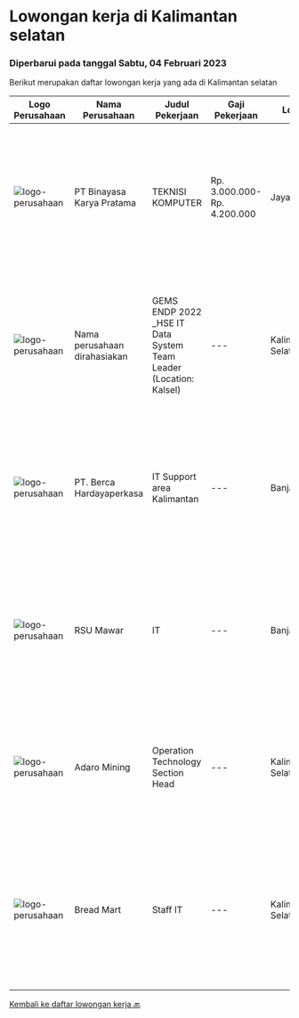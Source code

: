 
  # Lowongan kerja di Kalimantan selatan

  ### Diperbarui pada tanggal Sabtu, 04 Februari 2023

  Berikut merupakan daftar lowongan kerja yang ada di Kalimantan selatan

  |Logo Perusahaan | Nama Perusahaan | Judul Pekerjaan | Gaji Pekerjaan | Lokasi | Deskripsi | Tanggal diunggah | Pranala |
  | -------------- | --------------- | --------------- | --------- | --------- | -------------- | ------- | ----------- |
  |![logo-perusahaan](https://image-service-cdn.seek.com.au/ffbcd8309fe4010672e6779bce48c2652d16094e/ee4dce1061f3f616224767ad58cb2fc751b8d2dc)|PT Binayasa Karya Pratama|TEKNISI KOMPUTER|Rp. 3.000.000-Rp. 4.200.000|Jayapura|Tanggung Jawab Pekerjaan: Melakukan pemantauan terhadap perangkat serta maintenance yang bersifat preventif seperti update patch Operating System dan...|Rabu, 25 Januari 2023|https://www.jobstreet.co.id/id/job/teknisi-komputer-4196638?token=0~42ec4347-3b3b-4f4d-9728-8924ff9457ef&sectionRank=1&jobId=jobstreet-id-job-4196638|
|![logo-perusahaan](https://i.ibb.co/sqvTCh9/112815900-stock-vector-no-image-available-icon-flat-vector.webp)|Nama perusahaan dirahasiakan|GEMS ENDP 2022 _HSE IT Data System Team Leader (Location: Kalsel)|---|Kalimantan Selatan|Responsibilities: Manage multiple challenging projects. Assess current state and define business solutions. Analyze and propose business needs....|Kamis, 26 Januari 2023|https://www.jobstreet.co.id/id/job/gems-endp-2022-_hse-it-data-system-team-leader-location%3A-kalsel-4185656?token=0~42ec4347-3b3b-4f4d-9728-8924ff9457ef&sectionRank=2&jobId=jobstreet-id-job-4185656|
|![logo-perusahaan](https://image-service-cdn.seek.com.au/6a76252207cfed561e664c874d4631f4aefd8409/ee4dce1061f3f616224767ad58cb2fc751b8d2dc)|PT. Berca Hardayaperkasa|IT Support area Kalimantan|---|Banjarmasin|Tugas &amp; Tanggung Jawab: Melakukan support helpdesk kepada seluruh karyawan (join domain, data migration, etc.) Melakukan analisa...|Selasa, 17 Januari 2023|https://www.jobstreet.co.id/id/job/it-support-area-kalimantan-4185995?token=0~42ec4347-3b3b-4f4d-9728-8924ff9457ef&sectionRank=3&jobId=jobstreet-id-job-4185995|
|![logo-perusahaan](https://i.ibb.co/sqvTCh9/112815900-stock-vector-no-image-available-icon-flat-vector.webp)|RSU Mawar|IT|---|Banjarbaru|Kualifikasi Pekerjaan Pendidikan S1 Teknik informatika sistem informasi ilmu komputer Memahami jaringan dan koding HTML , CSS javascript,PHP Fresh...|Senin, 16 Januari 2023|https://www.jobstreet.co.id/id/job/it-4183821?token=0~42ec4347-3b3b-4f4d-9728-8924ff9457ef&sectionRank=4&jobId=jobstreet-id-job-4183821|
|![logo-perusahaan](https://image-service-cdn.seek.com.au/9df6b5cb2fe487a9feef54e5d6b60ed590c67471/ee4dce1061f3f616224767ad58cb2fc751b8d2dc)|Adaro Mining|Operation Technology Section Head|---|Kalimantan Selatan|Job Responsibilities: Lead, Align and Monitor current Digitalization program across core operation divisions ( Production , Marketing &amp; Coal...|Kamis, 12 Januari 2023|https://www.jobstreet.co.id/id/job/operation-technology-section-head-4179681?token=0~42ec4347-3b3b-4f4d-9728-8924ff9457ef&sectionRank=5&jobId=jobstreet-id-job-4179681|
|![logo-perusahaan](https://i.ibb.co/sqvTCh9/112815900-stock-vector-no-image-available-icon-flat-vector.webp)|Bread Mart|Staff IT|---|Kalimantan Selatan|Deskripsi Pekerjaan- Mengolah database/server perusahaan dan menjaga keamanan system.- Membuat program yang dibutuhkan perusahaaan dalam business...|Kamis, 12 Januari 2023|https://www.jobstreet.co.id/id/job/staff-it-1034355505?token=0~42ec4347-3b3b-4f4d-9728-8924ff9457ef&sectionRank=6&jobId=jobstreet-id-job-1034355505|


  [Kembali ke daftar lowongan kerja 🔙](../README.md#daftar-lowongan-kerja)
  